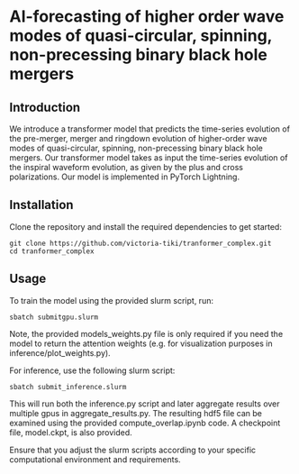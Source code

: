 # AI-forecasting of higher order wave modes of quasi-circular, spinning, non-precessing binary black hole mergers

## Introduction
We introduce a transformer model that predicts the time-series evolution of the pre-merger, merger and ringdown evolution of higher-order wave modes of quasi-circular, spinning, non-precessing binary black hole mergers. Our transformer model takes as input the time-series evolution of the inspiral waveform evolution, as given by the plus and cross polarizations. Our model is implemented in PyTorch Lightning.

## Installation
Clone the repository and install the required dependencies to get started:
```
git clone https://github.com/victoria-tiki/tranformer_complex.git
cd tranformer_complex
```

## Usage
To train the model using the provided slurm script, run:
```
sbatch submitgpu.slurm
```
Note, the provided models_weights.py file is only required if you need the model to return the attention weights (e.g. for visualization purposes in inference/plot_weights.py).  

For inference, use the following slurm script:
```
sbatch submit_inference.slurm
```
This will run both the inference.py script and later aggregate results over multiple gpus in aggregate_results.py. The resulting hdf5 file can be examined using the provided compute_overlap.ipynb code. A checkpoint file, model.ckpt, is also provided. 

Ensure that you adjust the slurm scripts according to your specific computational environment and requirements.



